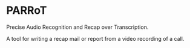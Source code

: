 # PARRoT

Precise Audio Recognition and Recap over Transcription.

A tool for writing a recap mail or report from a video recording of a call.
